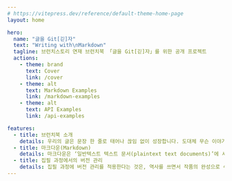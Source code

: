 ```yaml
---
# https://vitepress.dev/reference/default-theme-home-page
layout: home

hero:
  name: "글을 Git[긷]자"
  text: "Writing with\nMarkdown"
  tagline: 브런치스토리 연재 브런치북 「글을 Git[긷]자」를 위한 공개 프로젝트
  actions:
    - theme: brand
      text: Cover
      link: /cover
    - theme: alt
      text: Markdown Examples
      link: /markdown-examples
    - theme: alt
      text: API Examples
      link: /api-examples

features:
  - title: 브런치북 소개
    details: 우리의 글은 문장 한 줄로 태어나 끊임 없이 성장합니다. 도대체 무슨 이야기를 덜어 내고 싶은지 알 수 없는 우리네 무의식에서, IT 기술과 소프트웨어 개발 생태계를 활용해 문장을 길어 올려 봅니다.
  - title: 마크다운(Markdown)
    details: 마크다운은 ‘일반텍스트 텍스트 문서(plaintext text documents)’에 서식 요소를 추가하는 데 사용할 수 있는 경량 마크업 언어입니다.
  - title: 집필 과정에서의 버전 관리
    details: 집필 과정에 버전 관리를 적용한다는 것은, 역사를 쓰면서 작품의 완성으로 수렴해 가는 것입니다.
---
```


